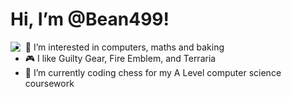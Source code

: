 # Hi, I’m @Bean499!
<img src="https://external-content.duckduckgo.com/iu/?u=https%3A%2F%2Fwww.fightersgeneration.com%2Fcharacters%2Ffaust-huh.gif&f=1&nofb=1" align="left">
<ul>
<li>👀 I’m interested in computers, maths and baking</li>
<li>🎮 I like Guilty Gear, Fire Emblem, and Terraria</li>
<li>🌱 I’m currently coding chess for my A Level computer science coursework</li>
</ul>
<!---
Bean499/Bean499 is a ✨ special ✨ repository because its `README.md` (this file) appears on your GitHub profile.
You can click the Preview link to take a look at your changes.
--->
